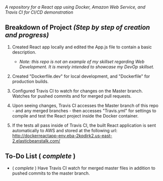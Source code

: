 
*A repository for a React app using Docker, Amazon Web Service, and Travis CI for CI/CD demonstration*

## Breakdown of Project *(Step by step of creation and progress)*

1. Created React app locally and edited the App.js file to contain a basic description.
    * *Note: this repo is not an example of my skillset regarding Web Development.  It is merely intended to showcase my DevOp skillset.*

1. Created "Dockerfile.dev" for local development, and "Dockerfile" for production builds.

1.  Configured Travis CI to watch for changes on the Master branch.  Watches for pushed commits and for merged pull requests.  

1.  Upon seeing changes, Travis CI accesses the Master branch of this repo - and any merged branches - then accesses "Travis.yml" for settings to compile and test the React project inside the Docker container.

1.  If the tests all pass inside of Travis CI, the built React application is sent automatically to AWS and stored at the following url: http://dockerreactapp-env.eba-2kqdirk2.us-east-2.elasticbeanstalk.com/



## To-Do List ( *complete* )

* ( *complete* ) Have Travis CI watch for merged master files in addition to pushed commits to the master branch.
